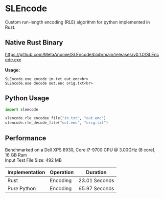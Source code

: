 # SLEncode
Custom run-length encoding (RLE) algorithm for python implemented in Rust.

## Native Rust Binary
https://github.com/MetaAnomie/SLEncode/blob/main/releases/v0.1.0/SLEncode.exe<br><br>
<b>Usage:</b>
```
SLEncode.exe encode in.txt out.enc<br>
SLEncode.exe decode out.enc orig.txt<br>
```
## Python Usage

```python
import slencode

slencode.rle_encodee_file("in.txt", "out.enc")
slencode.rle_decode_file("out.enc", "orig.txt")
```

## Performance

Benchmarked on a Dell XPS 8930, Core i7-9700 CPU @ 3.00GHz (8 core), 16 GB Ram<br>
Input Test File Size: 492 MB<br>

| Implementation | Operation | Duration |
| --- | --- | --- |
| Rust           | Encoding  | 23.01 Seconds | 
| Pure Python    | Encoding  | 65.97 Seconds | 

